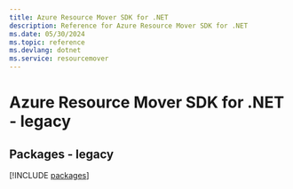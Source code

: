 ```yaml
---
title: Azure Resource Mover SDK for .NET
description: Reference for Azure Resource Mover SDK for .NET
ms.date: 05/30/2024
ms.topic: reference
ms.devlang: dotnet
ms.service: resourcemover
---
```

# Azure Resource Mover SDK for .NET - legacy
## Packages - legacy
[!INCLUDE [packages](resource-mover-index.md)]